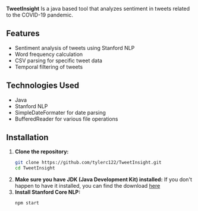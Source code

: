 **TweetInsight** Is a java based tool that analyzes sentiment in tweets related to the COVID-19 pandemic.

## Features
- Sentiment analysis of tweets using Stanford NLP
- Word frequency calculation
- CSV parsing for specific tweet data
- Temporal filtering of tweets

## Technologies Used
- Java
- Stanford NLP
- SimpleDateFormater for date parsing
- BufferedReader for various file operations

## Installation

1. **Clone the repository:**
   ```bash
   git clone https://github.com/tylerc122/TweetInsight.git
   cd TweetInsight
2. **Make sure you have JDK (Java Development Kit) installed:**
    If you don't happen to have it installed, you can find the download [here](https://www.oracle.com/java/technologies/downloads/)
3. **Install Stanford Core NLP:**
    ```bash
    npm start

